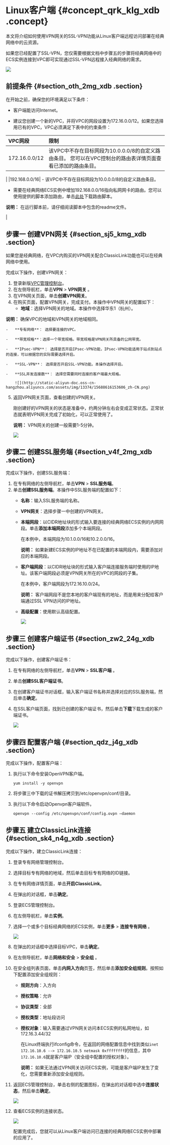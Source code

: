 # Linux客户端 {#concept_qrk_klg_xdb .concept}

本文将介绍如何使用VPN网关的SSL-VPN功能从Linux客户端远程访问部署在经典网络中的云资源。

如果您已经配置了SSL-VPN，您仅需要根据文档中步骤五的步骤将经典网络中的ECS实例连接到VPC即可实现通过SSL-VPN远程接入经典网络的需求。

![](http://static-aliyun-doc.oss-cn-hangzhou.aliyuncs.com/assets/img/13374/15688616153605_zh-CN.png)

## 前提条件 {#section_oth_2mg_xdb .section}

在开始之前，确保您的环境满足以下条件：

-   客户端能访问Internet。

-   建议您创建一个新的VPC，并将VPC的网段设置为172.16.0.0/12。如果您选择用已有的VPC，VPC必须满足下表中的约束条件：

|VPC网段|限制|
|:----|:-|
|172.16.0.0/12|该VPC中不存在目标网段为10.0.0.0/8的自定义路由条目。 您可以在VPC控制台的路由表详情页面查看已添加的路由条目。

 |
|192.168.0.0/16| -   该VPC中不存在目标网段为10.0.0.0/8的自定义路由条目。

-   需要在经典网络ECS实例中增加192.168.0.0/16指向私网网卡的路由。您可以使用提供的脚本添加路由，单击[此处](http://docs-aliyun.cn-hangzhou.oss.aliyun-inc.com/assets/attach/58095/cn_zh/1502878832385/route192.zip)下载路由脚本。

**说明：** 在运行脚本前，请仔细阅读脚本中包含的readme文件。

 |


## 步骤一 创建VPN网关 {#section_sj5_kmg_xdb .section}

如果您是经典网络，在VPC内购买的VPN网关配合ClassicLink功能也可以在经典网络中使用。

完成以下操作，创建VPN网关：

1.  登录新版[VPC管理控制台](https://vpcnext.console.aliyun.com)。
2.  在左侧导航栏，单击**VPN** \> **VPN网关** 。
3.  在VPN网关页面，单击**创建VPN网关**。
4.  在购买页面，配置VPN网关，完成支付。本操作中VPN网关的配置如下：
    -   **地域**：选择VPN网关的地域。本操作中选择华东1（杭州）。

**说明：** 确保VPC的地域和VPN网关的地域相同。

    -   **专有网络**： 选择要连接的VPC。

    -   **带宽规格**：选择一个带宽规格。带宽规格是VPN网关所具备的公网带宽。

    -   **IPsec-VPN**： 选择是否开启IPsec-VPN功能，IPsec-VPN功能适用于站点到站点的连接，可以根据您的实际需要选择开启。

    -   **SSL-VPN**： 选择是否开启SSL-VPN功能。本操作选择开启。

    -   **SSL并发连接数**： 选择您需要同时连接的客户端最大规格。

        ![](http://static-aliyun-doc.oss-cn-hangzhou.aliyuncs.com/assets/img/13374/15688616153606_zh-CN.png)

5.  返回VPN网关页面，查看创建的VPN网关。

    刚创建好的VPN网关的状态是准备中，约两分钟左右会变成正常状态。正常状态就表明VPN网关完成了初始化，可以正常使用了。

    **说明：** VPN网关的创建一般需要1-5分钟。

    ![](http://static-aliyun-doc.oss-cn-hangzhou.aliyuncs.com/assets/img/13374/15688616163607_zh-CN.png)


## 步骤二 创建SSL服务端 {#section_v4f_2mg_xdb .section}

完成以下操作，创建SSL服务端：

1.  在专有网络的左侧导航栏，单击**VPN** \> **SSL服务端**。
2.  单击**创建SSL服务端**。本操作中SSL服务端的配置如下：
    -   **名称**：输入SSL服务端的名称。

    -   **VPN网关**：选择步骤一中创建的VPN网关。

    -   **本端网段**：以CIDR地址块的形式输入要连接的经典网络ECS实例的内网网段。单击**添加本端网段**添加多个本端网段。

        在本例中，本端网段为10.1.0.0/16和10.2.0.0/16。

        **说明：** 如果新建ECS实例的IP地址不在已配置的本端网段内，需要添加对应的本端网段。

    -   **客户端网段**：以CIDR地址块的形式输入客户端连接服务端时使用的IP地址。该客户端网段必须是VPN网关所在的VPC的网段的子集。

        在本例中，客户端网段为172.16.10.0/24。

        **说明：** 客户端网段不是您本地的客户端现有的地址，而是用来分配给客户端通过SSL VPN访问的IP地址。

    -   **高级配置**：使用默认高级配置。

        ![](http://static-aliyun-doc.oss-cn-hangzhou.aliyuncs.com/assets/img/13374/15688616173608_zh-CN.png)


## 步骤三 创建客户端证书 {#section_zw2_24g_xdb .section}

完成以下操作，创建客户端证书：

1.  在专有网络的左侧导航栏，单击**VPN** \> **SSL客户端** 。
2.  单击**创建SSL客户端证书**。
3.  在创建客户端证书对话框，输入客户端证书名称并选择对应的SSL服务端，然后单击**确定**。
4.  在SSL客户端页面，找到已创建的客户端证书，然后单击**下载**下载生成的客户端证书。

    ![](http://static-aliyun-doc.oss-cn-hangzhou.aliyuncs.com/assets/img/13374/15688616183609_zh-CN.png)


## 步骤四 配置客户端 {#section_qdz_j4g_xdb .section}

完成以下操作，配置客户端：

1.  执行以下命令安装OpenVPN客户端。

    ``` {#codeblock_1fb_t0i_aj1}
    yum install -y openvpn
    ```

2.  将步骤三中下载的证书解压拷贝到/etc/openvpn/conf/目录。
3.  执行以下命令启动Openvpn客户端软件。

    ``` {#codeblock_9p2_19r_5iv}
    openvpn --config /etc/openvpn/conf/config.ovpn –daemon
    ```


## 步骤五 建立ClassicLink连接 {#section_sk4_n4g_xdb .section}

完成以下操作，建立ClassicLink连接：

1.  登录专有网络管理控制台。
2.  选择目标专有网络的地域，然后单击目标专有网络的ID链接。
3.  在专有网络详情页面，单击**开启ClassicLink**。
4.  在弹出的对话框，单击**确定**。
5.  登录ECS管理控制台。
6.  在左侧导航栏，单击**实例**。
7.  选择一个或多个目标经典网络的ECS实例，单击**更多** \> **连接专有网络** 。

    ![](http://static-aliyun-doc.oss-cn-hangzhou.aliyuncs.com/assets/img/13374/15688616193610_zh-CN.png)

8.  在弹出的对话框中选择目标VPC，单击**确定**。
9.  在左侧导航栏，单击**网络和安全** \> **安全组** 。
10. 在安全组列表页面，单击**内网入方向**页签，然后单击**添加安全组规则**。按照如下配置添加安全组规则：
    -   **规则方向**：入方向

    -   **授权策略**：允许

    -   **协议类型**：全部

    -   **授权类型**：地址段访问

    -   **授权对象**：输入需要通过VPN网关访问本ECS实例的私网地址，如172.16.3.44/32

        在Linux终端执行ifconfig命令，在返回的网络配置信息中找到类似`inet 172.16.10.6 --> 172.16.10.5 netmask 0xffffffff`的信息，其中`172.16.10.6`就是客户端IP（安全组中配置的授权对象）。

        **说明：** 如果无法通过VPN网关访问ECS实例，可能是客户端IP发生了变化，您需要重新添加安全组规则。

11. 返回ECS管理控制台，单击右侧的配置图标，在弹出的对话框中选中**连接状态**，然后单击**确定**。

    ![](http://static-aliyun-doc.oss-cn-hangzhou.aliyuncs.com/assets/img/13374/15688616213611_zh-CN.png)

12. 查看ECS实例的连接状态。

    ![](http://static-aliyun-doc.oss-cn-hangzhou.aliyuncs.com/assets/img/13374/15688616223612_zh-CN.png)

    配置完成后，您就可以从Linux客户端访问已连接的经典网络ECS实例中部署的应用了。


